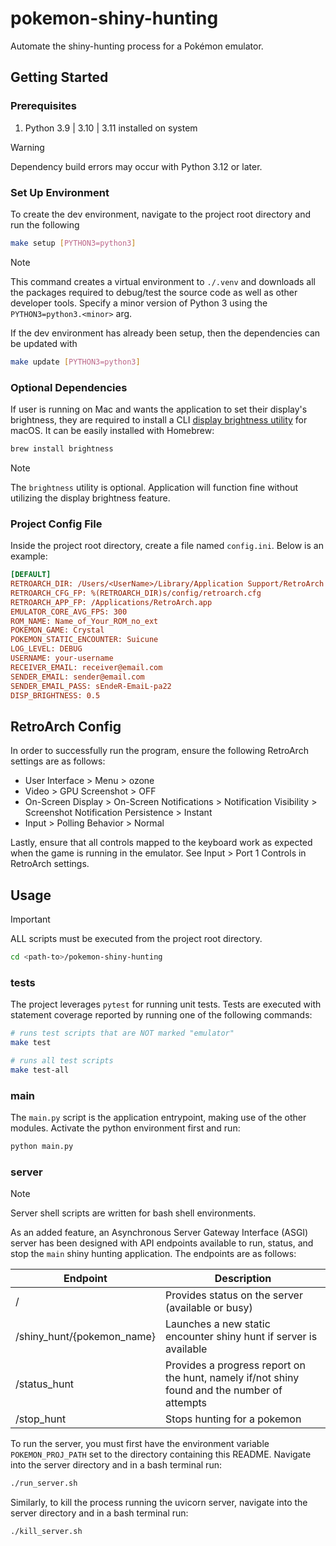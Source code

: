 # pokemon-shiny-hunting

Automate the shiny-hunting process for a Pokémon emulator.

## Getting Started

### Prerequisites

1. Python 3.9 | 3.10 | 3.11 installed on system

> [!WARNING]
> Dependency build errors may occur with Python 3.12 or later.

### Set Up Environment

To create the dev environment, navigate to the project root directory and run the following

```bash
make setup [PYTHON3=python3]
```

> [!NOTE]
> This command creates a virtual environment to `./.venv` and downloads all the
> packages required to debug/test the source code as well as other developer tools. Specify
> a minor version of Python 3 using the `PYTHON3=python3.<minor>` arg.

If the dev environment has already been setup, then the dependencies can be updated with

```bash
make update [PYTHON3=python3]
```

### Optional Dependencies

If user is running on Mac and wants the application to set their display's brightness, they are required to install a CLI [display brightness utility](https://github.com/nriley/brightness) for macOS.
It can be easily installed with Homebrew:

```bash
brew install brightness
```

> [!NOTE]
> The `brightness` utility is optional.
> Application will function fine without utilizing the display brightness feature.

### Project Config File

Inside the project root directory, create a file named `config.ini`. Below is an example:

```ini
[DEFAULT]
RETROARCH_DIR: /Users/<UserName>/Library/Application Support/RetroArch  # optional (str)
RETROARCH_CFG_FP: %(RETROARCH_DIR)s/config/retroarch.cfg                # required (str)
RETROARCH_APP_FP: /Applications/RetroArch.app                           # required (str)
EMULATOR_CORE_AVG_FPS: 300                                              # required (int)
ROM_NAME: Name_of_Your_ROM_no_ext                                       # required (str)
POKEMON_GAME: Crystal                                                   # required (str)
POKEMON_STATIC_ENCOUNTER: Suicune                                       # required (str)
LOG_LEVEL: DEBUG                                                        # optional (str), default is INFO
USERNAME: your-username                                                 # optional (str), default is User
RECEIVER_EMAIL: receiver@email.com                                      # optional (str), default is None
SENDER_EMAIL: sender@email.com                                          # optional (str), default is None
SENDER_EMAIL_PASS: sEndeR-EmaiL-pa22                                    # optional (str), default is None
DISP_BRIGHTNESS: 0.5                                                    # optional (float between [0,1]), default is None
```

## RetroArch Config

In order to successfully run the program, ensure the following RetroArch settings are as follows:

- User Interface > Menu > ozone
- Video > GPU Screenshot > OFF
- On-Screen Display > On-Screen Notifications > Notification Visibility > Screenshot Notification Persistence > Instant
- Input > Polling Behavior > Normal

Lastly, ensure that all controls mapped to the keyboard work as expected when the game is running in the emulator. See Input > Port 1 Controls in RetroArch settings.

## Usage

> [!IMPORTANT]
> ALL scripts must be executed from the project root directory.

```bash
cd <path-to>/pokemon-shiny-hunting
```

### tests

The project leverages `pytest` for running unit tests. Tests are executed with statement coverage reported by running one of the following commands:

```bash
# runs test scripts that are NOT marked "emulator"
make test
```

```bash
# runs all test scripts
make test-all
```

### main

The `main.py` script is the application entrypoint, making use of the other modules. Activate the python environment first and run:

```bash
python main.py
```

### server

> [!NOTE]
> Server shell scripts are written for bash shell environments.

As an added feature, an Asynchronous Server Gateway Interface (ASGI) server has been designed with API endpoints available to run, status, and stop the `main` shiny hunting application. The endpoints are as follows:

| Endpoint                    | Description                                                                                   |
|-----------------------------|-----------------------------------------------------------------------------------------------|
| /                           | Provides status on the server (available or busy)                                             |
| /shiny_hunt/{pokemon_name}  | Launches a new static encounter shiny hunt if server is available                             |
| /status_hunt                | Provides a progress report on the hunt, namely if/not shiny found and the number of attempts  |
| /stop_hunt                  | Stops hunting for a pokemon                                                                   |

To run the server, you must first have the environment variable `POKEMON_PROJ_PATH` set to the directory containing this README. Navigate into the server directory and in a bash terminal run:

```bash
./run_server.sh
```

Similarly, to kill the process running the uvicorn server, navigate into the server directory and in a bash terminal run:

```bash
./kill_server.sh
```
